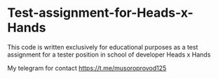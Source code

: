 # Test-assignment-for-Heads-x-Hands
This code is written exclusively for educational purposes as a test assignment  for a tester position in school of developer Heads x Hands

My telegram for contact https://t.me/musoroprovod125

